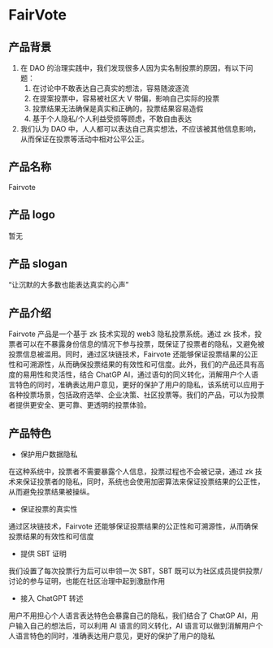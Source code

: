 # FairVote

## 产品背景

1. 在 DAO 的治理实践中，我们发现很多人因为实名制投票的原因，有以下问题：
   1. 在讨论中不敢表达自己真实的想法，容易随波逐流
   2. 在提案投票中，容易被社区大 V 带偏，影响自己实际的投票
   3. 投票结果无法确保是真实和正确的，投票结果容易造假
   4. 基于个人隐私/个人利益受损等顾虑，不敢自由表达
2. 我们认为 DAO 中，人人都可以表达自己真实想法，不应该被其他信息影响，从而保证在投票等活动中相对公平公正。

## 产品名称

Fairvote

## 产品 logo

暂无

## 产品 slogan

“让沉默的大多数也能表达真实的心声”

## 产品介绍

Fairvote 产品是一个基于 zk 技术实现的 web3 隐私投票系统。通过 zk 技术，投票者可以在不暴露身份信息的情况下参与投票，既保证了投票者的隐私，又避免被投票信息被滥用。同时，通过区块链技术，Fairvote 还能够保证投票结果的公正性和可溯源性，从而确保投票结果的有效性和可信度。此外，我们的产品还具有高度的易用性和灵活性，结合 ChatGP AI，通过语句的同义转化，消解用户个人语言特色的同时，准确表达用户意见，更好的保护了用户的隐私，该系统可以应用于各种投票场景，包括政府选举、企业决策、社区投票等。我们的产品，可以为投票者提供更安全、更可靠、更透明的投票体验。

## 产品特色

- 保护用户数据隐私

在这种系统中，投票者不需要暴露个人信息，投票过程也不会被记录，通过 zk 技术来保证投票者的隐私，同时，系统也会使用加密算法来保证投票结果的公正性，从而避免投票结果被操纵。

- 保证投票的真实性

通过区块链技术，Fairvote 还能够保证投票结果的公正性和可溯源性，从而确保投票结果的有效性和可信度

- 提供 SBT 证明

我们设置了每次投票行为后可以申领一次 SBT，SBT 既可以为社区成员提供投票/讨论的参与证明，也能在社区治理中起到激励作用

- 接入 ChatGPT 转述

用户不用担心个人语言表达特色会暴露自己的隐私，我们结合了 ChatGP AI，用户输入自己的想法后，可以利用 AI 语言的同义转化，AI 语言可以做到消解用户个人语言特色的同时，准确表达用户意见，更好的保护了用户的隐私
